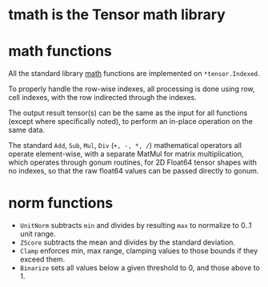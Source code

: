 # tmath is the Tensor math library

# math functions

All the standard library [math](https://pkg.go.dev/math) functions are implemented on `*tensor.Indexed`.

To properly handle the row-wise indexes, all processing is done using row, cell indexes, with the row indirected through the indexes.

The output result tensor(s) can be the same as the input for all functions (except where specifically noted), to perform an in-place operation on the same data.

The standard `Add`, `Sub`, `Mul`, `Div` (`+, -, *, /`) mathematical operators all operate element-wise, with a separate MatMul for matrix multiplication, which operates through gonum routines, for 2D Float64 tensor shapes with no indexes, so that the raw float64 values can be passed directly to gonum.

# norm functions

* `UnitNorm` subtracts `min` and divides by resulting `max` to normalize to 0..1 unit range.
* `ZScore` subtracts the mean and divides by the standard deviation.
* `Clamp` enforces min, max range, clamping values to those bounds if they exceed them.
* `Binarize` sets all values below a given threshold to 0, and those above to 1.
